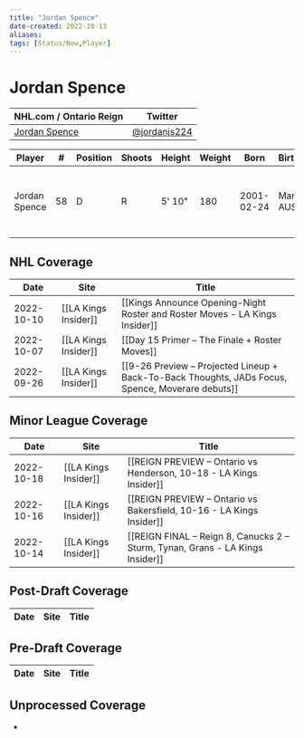 ```yaml
---
title: "Jordan Spence"
date-created: 2022-10-13
aliases: 
tags: [Status/New,Player]
---
```


# Jordan Spence

NHL.com / Ontario Reign | Twitter
-|-
[Jordan Spence](https://www.nhl.com/player/jordan-spence-8481606) | [@jordanjs224](https://twitter.com/jordanjs224)

Player | \# | Position | Shoots | Height | Weight | Born | Birthplace | Draft 
-|-|-|-|-|-|-|-|-
Jordan Spence | 58 | D | R | 5' 10" | 180 | 2001-02-24 | Manly, AUS | -   2019 LAK, 4th rd, 2nd pk (95th overall)
 


## NHL  Coverage
Date | Site |  Title
---|---|---
2022-10-10 | [[LA Kings Insider]] | [[Kings Announce Opening-Night Roster and Roster Moves - LA Kings Insider]]
2022-10-07 | [[LA Kings Insider]] | [[Day 15 Primer – The Finale + Roster Moves]]
2022-09-26 | [[LA Kings Insider]] | [[9-26 Preview – Projected Lineup + Back-To-Back Thoughts, JADs Focus, Spence, Moverare debuts]]



## Minor League Coverage
| Date       | Site                 | Title                                                                         |
| ---------- | -------------------- | ----------------------------------------------------------------------------- |
| 2022-10-18 | [[LA Kings Insider]] | [[REIGN PREVIEW – Ontario vs Henderson, 10-18 - LA Kings Insider]]                                                                                |
| 2022-10-16 | [[LA Kings Insider]] | [[REIGN PREVIEW – Ontario vs Bakersfield, 10-16 - LA Kings Insider]]         |
| 2022-10-14 | [[LA Kings Insider]] | [[REIGN FINAL – Reign 8, Canucks 2 – Sturm, Tynan, Grans - LA Kings Insider]] |




## Post-Draft Coverage
Date | Site |  Title
---|---|---



## Pre-Draft Coverage
Date | Site |  Title
---|---|---


## Unprocessed Coverage
- 
